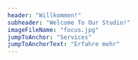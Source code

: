 ```yaml
---
header: "Willkommen!"
subheader: "Welcome To Our Studio!"
imageFileName: "focus.jpg"
jumpToAnchor: "Services"
jumpToAnchorText: "Erfahre mehr"
---
```

